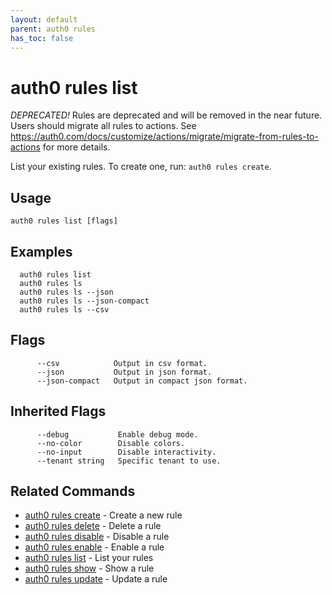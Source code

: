 ```yaml
---
layout: default
parent: auth0 rules
has_toc: false
---
```

# auth0 rules list

*DEPRECATED!* Rules are deprecated and will be removed in the near future. Users should migrate all rules to actions. See https://auth0.com/docs/customize/actions/migrate/migrate-from-rules-to-actions for more details.

List your existing rules. To create one, run: `auth0 rules create`.

## Usage
```
auth0 rules list [flags]
```

## Examples

```
  auth0 rules list
  auth0 rules ls
  auth0 rules ls --json
  auth0 rules ls --json-compact
  auth0 rules ls --csv
```


## Flags

```
      --csv            Output in csv format.
      --json           Output in json format.
      --json-compact   Output in compact json format.
```


## Inherited Flags

```
      --debug           Enable debug mode.
      --no-color        Disable colors.
      --no-input        Disable interactivity.
      --tenant string   Specific tenant to use.
```


## Related Commands

- [auth0 rules create](auth0_rules_create.md) - Create a new rule
- [auth0 rules delete](auth0_rules_delete.md) - Delete a rule
- [auth0 rules disable](auth0_rules_disable.md) - Disable a rule
- [auth0 rules enable](auth0_rules_enable.md) - Enable a rule
- [auth0 rules list](auth0_rules_list.md) - List your rules
- [auth0 rules show](auth0_rules_show.md) - Show a rule
- [auth0 rules update](auth0_rules_update.md) - Update a rule


